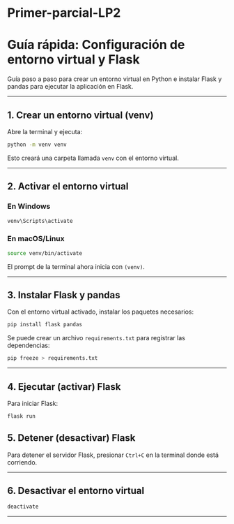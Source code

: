 # Primer-parcial-LP2

# Guía rápida: Configuración de entorno virtual y Flask

Guía paso a paso para crear un entorno virtual en Python e instalar Flask y pandas para ejecutar la aplicación en Flask.

---

## 1. Crear un entorno virtual (venv)

Abre la terminal y ejecuta:

```bash
python -m venv venv
```

Esto creará una carpeta llamada `venv` con el entorno virtual.

---

## 2. Activar el entorno virtual

### En Windows

```bash
venv\Scripts\activate
```

### En macOS/Linux

```bash
source venv/bin/activate
```

El prompt de la terminal ahora inicia con `(venv)`.

---

## 3. Instalar Flask y pandas

Con el entorno virtual activado, instalar los paquetes necesarios:

```bash
pip install flask pandas
```

Se puede crear un archivo `requirements.txt` para registrar las dependencias:

```bash
pip freeze > requirements.txt
```

---

## 4. Ejecutar (activar) Flask

Para iniciar Flask:

```bash
flask run
```


## 5. Detener (desactivar) Flask

Para detener el servidor Flask, presionar `Ctrl+C` en la terminal donde está corriendo.

---

## 6. Desactivar el entorno virtual


```bash
deactivate
```

---



